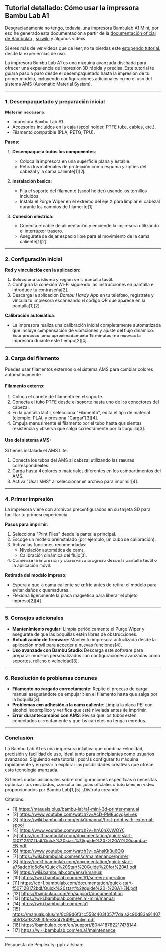 ## Tutorial detallado: Cómo usar la impresora Bambu Lab A1

Desgraciadamente no tengo, todavía, una impresora Bambulab A1 Mini, por eso he generado esta documentación a partir de la [documentación oficial de Bambulab](https://manuals.plus/bambu-lab/a1-mini-3d-printer-manual) , [su wiki](https://wiki.bambulab.com/en/a1/manual/first-print-with-external-spool) y algunos vídeos

Si eres más de ver vídeos que de leer, no te pierdas este [estupendo tutorial](https://www.youtube.com/watch?v=oAhsKk3u6QQ), desde la experiencias de uso.

La impresora Bambu Lab A1 es una máquina avanzada diseñada para ofrecer una experiencia de impresión 3D rápida y precisa. Este tutorial te guiará paso a paso desde el desempaquetado hasta la impresión de tu primer modelo, incluyendo configuraciones adicionales como el uso del sistema AMS (Automatic Material System).

---

### **1. Desempaquetado y preparación inicial**

**Material necesario**:
- Impresora Bambu Lab A1.
- Accesorios incluidos en la caja (spool holder, PTFE tube, cables, etc.).
- Filamento compatible (PLA, PETG, TPU).

**Pasos**:
1. **Desempaqueta todos los componentes**:
   - Coloca la impresora en una superficie plana y estable.
   - Retira los materiales de protección como espuma y zipties del cabezal y la cama caliente[1][2].

2. **Instalación básica**:
   - Fija el soporte del filamento (spool holder) usando los tornillos incluidos.
   - Instala el Purge Wiper en el extremo del eje X para limpiar el cabezal durante los cambios de filamento[1].

3. **Conexión eléctrica**:
   - Conecta el cable de alimentación y enciende la impresora utilizando el interruptor trasero.
   - Asegúrate de dejar espacio libre para el movimiento de la cama caliente[1][2].

---

### **2. Configuración inicial**

**Red y vinculación con la aplicación**:
1. Selecciona tu idioma y región en la pantalla táctil.
2. Configura la conexión Wi-Fi siguiendo las instrucciones en pantalla e introduce tu contraseña[2].
3. Descarga la aplicación *Bambu Handy App* en tu teléfono, regístrate y vincula tu impresora escaneando el código QR que aparece en la pantalla[1][2].

**Calibración automática**:
- La impresora realiza una calibración inicial completamente automatizada que incluye compensación de vibraciones y ajuste del flujo dinámico. Este proceso toma aproximadamente 15 minutos; no muevas la impresora durante este tiempo[2][4].

---

### **3. Carga del filamento**

Puedes usar filamentos externos o el sistema AMS para cambiar colores automáticamente.

#### **Filamento externo**:
1. Coloca el carrete de filamento en el soporte.
2. Conecta el tubo PTFE desde el soporte hasta uno de los conectores del cabezal.
3. En la pantalla táctil, selecciona "Filamento", edita el tipo de material (ejemplo: PLA), y presiona "Cargar"[3][4].
4. Empuja manualmente el filamento por el tubo hasta que sientas resistencia y observa que salga correctamente por la boquilla[3].

#### **Uso del sistema AMS**:
Si tienes instalado el AMS Lite:
1. Conecta los tubos del AMS al cabezal utilizando las ranuras correspondientes.
2. Carga hasta 4 colores o materiales diferentes en los compartimentos del AMS.
3. Activa "Usar AMS" al seleccionar un archivo para imprimir[4].

---

### **4. Primer impresión**

La impresora viene con archivos preconfigurados en su tarjeta SD para facilitar tu primera experiencia.

**Pasos para imprimir**:
1. Selecciona "Print Files" desde la pantalla principal.
2. Escoge un modelo preinstalado (por ejemplo, un cubo de calibración).
3. Activa las funciones recomendadas:
   - Nivelación automática de cama.
   - Calibración dinámica del flujo[3].
4. Comienza la impresión y observa su progreso desde la pantalla táctil o la aplicación móvil.

**Retirada del modelo impreso**:
- Espera a que la cama caliente se enfríe antes de retirar el modelo para evitar daños o quemaduras.
- Flexiona ligeramente la placa magnética para liberar el objeto impreso[2][4].

---

### **5. Consejos adicionales**

- **Mantenimiento regular**: Limpia periódicamente el Purge Wiper y asegúrate de que las boquillas estén libres de obstrucciones.
- **Actualización de firmware**: Mantén tu impresora actualizada desde la aplicación móvil para acceder a nuevas funciones[4].
- **Uso avanzado con Bambu Studio**: Descarga este software para preparar modelos personalizados con configuraciones avanzadas como soportes, relleno o velocidad[3].

---

### **6. Resolución de problemas comunes**

- **Filamento no cargado correctamente**: Repite el proceso de carga manual asegurándote de empujar bien el filamento hasta que salga por la boquilla[3].
- **Problemas con adhesión a la cama caliente**: Limpia la placa PEI con alcohol isopropílico y verifica que esté nivelada antes de imprimir.
- **Error durante cambios con AMS**: Revisa que los tubos estén conectados correctamente y que los carretes no tengan enredos.

---

### Conclusión

La Bambu Lab A1 es una impresora intuitiva que combina velocidad, precisión y facilidad de uso, ideal tanto para principiantes como usuarios avanzados. Siguiendo este tutorial, podrás configurar tu máquina rápidamente y empezar a explorar las posibilidades creativas que ofrece esta tecnología avanzada.

Si tienes dudas adicionales sobre configuraciones específicas o necesitas optimizar tus resultados, consulta las guías oficiales o tutoriales en video proporcionados por Bambu Lab[1][5]. ¡Disfruta creando!

Citations:

* [1] https://manuals.plus/bambu-lab/a1-mini-3d-printer-manual
* [2] https://www.youtube.com/watch?v=AcD-PM8ucyg&vl=es
* [3] https://wiki.bambulab.com/en/a1/manual/first-print-with-external-spool
* [4] https://www.youtube.com/watch?v=hrA6nXvWOY0
* [5] https://cdn1.bambulab.com/documentation/quick-start-f507128172bdf/Quick%20start%20guide%20-%20A1%20combo-EN.pdf
* [6] https://www.youtube.com/watch?v=oAhsKk3u6QQ
* [7] https://wiki.bambulab.com/en/a1/maintenance/printer
* [8] https://cdn1.bambulab.com/documentation/quick-start-a75adcb1d5d5e/Quick%20Start%20Guide%20for%20A1.pdf
* [9] https://wiki.bambulab.com/en/a1/manual
* [10] https://wiki.bambulab.com/en/A1/screen-operation
* [11] https://cdn1.bambulab.com/documentation/quick-start-f507128172bdf/Quick%20start%20guide%20-%20A1-EN.pdf
* [12] https://bambulab.com/en/support/documentation
* [13] https://wiki.bambulab.com/en/a1-mini/manual
* [14] https://wiki.bambulab.com/en/a1
* [15] https://manuals.plus/m/8c89d6f34c558c403f357f7da1a2c90d83a9140750518a9373900fee3d475499_optim.pdf
* [16] https://bambulab.com/en/support/804418782217478144
* [17] https://wiki.bambulab.com/en/a1/maintenance


---
Respuesta de Perplexity: pplx.ai/share